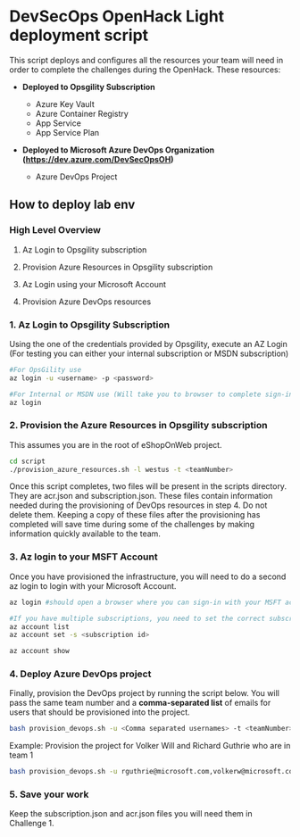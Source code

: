 # DevSecOps OpenHack Light deployment script

This script deploys and configures all the resources your team will need in order to complete the challenges during the OpenHack. These resources:

* **Deployed to Opsgility Subscription**
  * Azure Key Vault
  * Azure Container Registry
  * App Service
  * App Service Plan

* **Deployed to Microsoft Azure DevOps Organization (<https://dev.azure.com/DevSecOpsOH>)**
  * Azure DevOps Project

## How to deploy lab env

### High Level Overview

1. Az Login to Opsgility subscription

2. Provision Azure Resources in Opsgility subscription

3. Az Login using your Microsoft Account

4. Provision Azure DevOps resources

### 1. Az Login to Opsgility Subscription

Using the one of the credentials provided by Opsgility, execute an AZ Login (For testing you can either your internal subscription or MSDN subscription)

```bash
#For OpsGility use
az login -u <username> -p <password>

#For Internal or MSDN use (Will take you to browser to complete sign-in)
az login
```

### 2. Provision the Azure Resources in Opsgility subscription

This assumes you are in the root of eShopOnWeb project.

```bash
cd script
./provision_azure_resources.sh -l westus -t <teamNumber>
```

Once this script completes, two files will be present in the scripts directory. They are acr.json and subscription.json. These files contain information needed during the provisioning of DevOps resources in step 4. Do not delete them. Keeping a copy of these files after the provisioning has completed will save time during some of the challenges by making information quickly available to the team.

### 3. Az login to your MSFT Account

Once you have provisioned the infrastructure, you will need to do a second az login to login with your Microsoft Account.

``` Bash
az login #should open a browser where you can sign-in with your MSFT account.

#If you have multiple subscriptions, you need to set the correct subscription.
az account list
az account set -s <subscription id>

az account show
```

### 4. Deploy Azure DevOps project

Finally, provision the DevOps project by running the script below. You will pass the same team number and a **comma-separated list** of emails for users that should be provisioned into the project.

```bash
bash provision_devops.sh -u <Comma separated usernames> -t <teamNumber>
```

Example: Provision the project for Volker Will and Richard Guthrie who are in team 1

```bash
bash provision_devops.sh -u rguthrie@microsoft.com,volkerw@microsoft.com -t 1

```

### 5. Save your work

Keep the subscription.json and acr.json files you will need them in Challenge 1.
